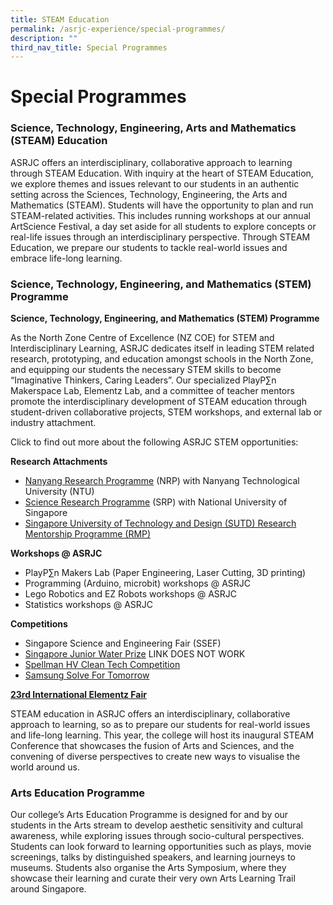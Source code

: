 ```yaml
---
title: STEAM Education
permalink: /asrjc-experience/special-programmes/
description: ""
third_nav_title: Special Programmes
---
```

Special Programmes
==================

### Science, Technology, Engineering, Arts and Mathematics (STEAM) Education

ASRJC offers an interdisciplinary, collaborative approach to learning through STEAM Education. With inquiry at the heart of STEAM Education, we explore themes and issues relevant to our students in an authentic setting across the Sciences, Technology, Engineering, the Arts and Mathematics (STEAM). Students will have the opportunity to plan and run STEAM-related activities. This includes running workshops at our annual ArtScience Festival, a day set aside for all students to explore concepts or real-life issues through an interdisciplinary perspective. Through STEAM Education, we prepare our students to tackle real-world issues and embrace life-long learning.

### Science, Technology, Engineering, and Mathematics (STEM) Programme

**Science, Technology, Engineering, and Mathematics (STEM) Programme**

As the North Zone Centre of Excellence (NZ COE) for STEM and Interdisciplinary Learning, ASRJC dedicates itself in leading STEM related research, prototyping, and education amongst schools in the North Zone, and equipping our students the necessary STEM skills to become “Imaginative Thinkers, Caring Leaders”. Our specialized PlayP∑n Makerspace Lab, Elementz Lab, and a committee of teacher mentors promote the interdisciplinary development of STEAM education through student-driven collaborative projects, STEM workshops, and external lab or industry attachment.

Click to find out more about the following ASRJC STEM opportunities:

**Research Attachments**

*   [Nanyang Research Programme](https://staging.d2l6tfmz18j0q.amplifyapp.com/special-programmes/nanyang-research-programme/) (NRP) with Nanyang Technological University (NTU)
*   [Science Research Programme](https://staging.d2l6tfmz18j0q.amplifyapp.com/special-programmes/science-research-programme-srp/) (SRP) with National University of Singapore
*   [Singapore University of Technology and Design (SUTD) Research Mentorship Programme (RMP)](https://staging.d2l6tfmz18j0q.amplifyapp.com/special-programmes/singapore-university-of-technology-and-design-research-mentorship-programme-rmp/)

**Workshops @ ASRJC**

*   PlayP∑n Makers Lab (Paper Engineering, Laser Cutting, 3D printing)
*   Programming (Arduino, microbit) workshops @ ASRJC
*   Lego Robotics and EZ Robots workshops @ ASRJC
*   Statistics workshops @ ASRJC

**Competitions**

*   Singapore Science and Engineering Fair (SSEF)
*   [Singapore Junior Water Prize](https://www.np.edu.sg/sjwp/Pages/default.aspx) LINK DOES NOT WORK
*   [Spellman HV Clean Tech Competition](https://www.cstl.org/cleantech/)
*   [Samsung Solve For Tomorrow](https://www.samsung.com/sg/solvefortomorrow/) 

[**23rd International Elementz Fair**](https://staging.d2l6tfmz18j0q.amplifyapp.com/special-programmes/elementz-international-science-research-conference-and-exhibition/)

STEAM education in ASRJC offers an interdisciplinary, collaborative approach to learning, so as to prepare our students for real-world issues and life-long learning. This year, the college will host its inaugural STEAM Conference that showcases the fusion of Arts and Sciences, and the convening of diverse perspectives to create new ways to visualise the world around us.

### Arts Education Programme

Our college’s Arts Education Programme is designed for and by our students in the Arts stream to develop aesthetic sensitivity and cultural awareness, while exploring issues through socio-cultural perspectives. Students can look forward to learning opportunities such as plays, movie screenings, talks by distinguished speakers, and learning journeys to museums. Students also organise the Arts Symposium, where they showcase their learning and curate their very own Arts Learning Trail around Singapore.